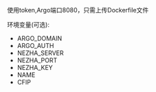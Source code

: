 使用token,Argo端口8080，只需上传Dockerfile文件

环境变量(可选):
* ARGO_DOMAIN
* ARGO_AUTH
* NEZHA_SERVER
* NEZHA_PORT
* NEZHA_KEY
* NAME
* CFIP
